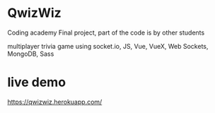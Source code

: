 # QwizWiz
Coding academy Final project, part of the code is by other students

multiplayer trivia game using socket.io, JS, Vue, VueX, Web Sockets, MongoDB, Sass

# live demo
https://qwizwiz.herokuapp.com/
